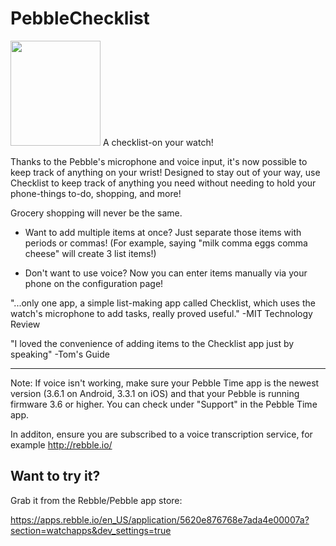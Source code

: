 # PebbleChecklist

<img src="demo_animation.gif" width="144" height="168">
A checklist-on your watch!


Thanks to the Pebble's microphone and voice input, it's now possible to keep track of anything on your wrist! Designed to stay out of your way, use Checklist to keep track of anything you need without needing to hold your phone-things to-do, shopping, and more!


Grocery shopping will never be the same.


- Want to add multiple items at once? Just separate those items with periods or commas! (For example, saying "milk comma eggs comma cheese" will create 3 list items!)


- Don't want to use voice? Now you can enter items manually via your phone on the configuration page!



"...only one app, a simple list-making app called Checklist, which uses the watch's microphone to add tasks, really proved useful."
-MIT Technology Review

"I loved the convenience of adding items to the Checklist app just by speaking"
-Tom's Guide


******

Note: If voice isn't working, make sure your Pebble Time app is the newest version (3.6.1 on Android,  3.3.1 on iOS) and that your Pebble is running firmware 3.6 or higher. You can check under "Support" in the Pebble Time app.

In additon, ensure you are subscribed to a voice transcription service, for example http://rebble.io/


## Want to try it?

Grab it from the Rebble/Pebble app store:

https://apps.rebble.io/en_US/application/5620e876768e7ada4e00007a?section=watchapps&dev_settings=true
